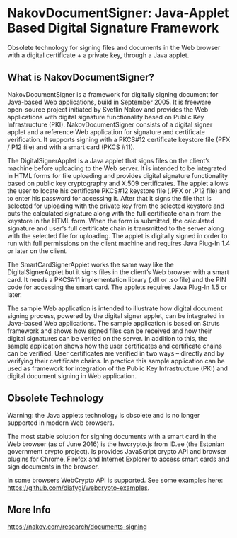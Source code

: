 # NakovDocumentSigner: Java-Applet Based Digital Signature Framework

Obsolete technology for signing files and documents in the Web browser with a digital certificate + a private key, through a Java applet.

## What is NakovDocumentSigner?

NakovDocumentSigner is a framework for digitally signing document for Java-based Web applications, build in September 2005. It is freeware open-source project initiated by Svetlin Nakov and provides the Web applications with digital signature functionality based on Public Key Infrastructure (PKI). NakovDocumentSigner consists of a digital signer applet and a reference Web application for signature and certificate verification. It supports signing with a PKCS#12 certificate keystore file (PFX / P12 file) and with a smart card (PKCS #11).

The DigitalSignerApplet is a Java applet that signs files on the client’s machine before uploading to the Web server. It is intended to be integrated in HTML forms for file uploading and provides digital signature functionality based on public key cryptography and X.509 certificates. The applet allows the user to locate his certificate PKCS#12 keystore file (.PFX or .P12 file) and to enter his password for accessing it. After that it signs the file that is selected for uploading with the private key from the selected keystore and puts the calculated signature along with the full certificate chain from the keystore in the HTML form. When the form is submitted, the calculated signature and user’s full certificate chain is transmitted to the server along with the selected file for uploading. The applet is digitally signed in order to run with full permissions on the client machine and requires Java Plug-In 1.4 or later on the client.

The SmartCardSignerApplet works the same way like the DigitalSignerApplet but it signs files in the client’s Web browser with a smart card. It needs a PKCS#11 implementation library (.dll or .so file) and the PIN code for accessing the smart card. The applets requires Java Plug-In 1.5 or later.

The sample Web application is intended to illustrate how digital document signing process, powered by the digital signer applet, can be integrated in Java-based Web applications. The sample application is based on Struts framework and shows how signed files can be received and how their digital signatures can be verifed on the server. In addition to this, the sample application shows how the user certificates and certificate chains can be verified. User certificates are verified in two ways – directly and by verifying their certificate chains. In practice this sample application can be used as framework for integration of the Public Key Infrastructure (PKI) and digital document signing in Web application.

## Obsolete Technology

Warning: the Java applets technology is obsolete and is no longer supported in modern Web browsers.

The most stable solution for signing documents with a smart card in the Web browser (as of June 2016) is the hwcrypto.js from ID.ee (the Estonian government crypto project). Is provides JavaScript crypto API and browser plugins for Chrome, Firefox and Internet Explorer to access smart cards and sign documents in the browser.

In some browsers WebCrypto API is supported. See some examples here: https://github.com/diafygi/webcrypto-examples.


## More Info

https://nakov.com/research/documents-signing

